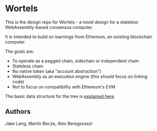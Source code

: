# Wortels

This is the design repo for Wortels - a novel design for a stateless WebAssembly-based consensus computer.

It is intended to build on learnings from Ethereum, an existing blockchain computer.

The goals are:
- To operate as a pegged chain, sidechain or independent chain
- Stateless chain
- No native token (aka "account abstraction")
- WebAssembly as an execution engine (this should focus on linking code)
- Not to focus on compatibility with Ethereum's EVM

The basic data structure for the tree is [explained here](./tree.md).

## Authors

Jake Lang, Martin Becze, Alex Beregszaszi
